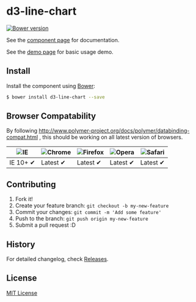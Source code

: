 d3-line-chart
============

[![Bower version](https://badge.fury.io/bo/d3-line-chart.svg)](http://badge.fury.io/bo/d3-line-chart)

See the [component page](https://polymoar.github.io/components/d3-line-chart) for documentation.

See the [demo page](https://polymoar.github.io/components/d3-line-chart/demo.html) for basic usage demo.

## Install

Install the component using [Bower](http://bower.io/):

```sh
$ bower install d3-line-chart --save
```

## Browser Compatability

By following http://www.polymer-project.org/docs/polymer/databinding-compat.html ,
this should be working on all latest version of browsers.

![IE](https://raw.github.com/paulirish/browser-logos/master/internet-explorer/internet-explorer_48x48.png) | ![Chrome](https://raw.github.com/paulirish/browser-logos/master/chrome/chrome_48x48.png) | ![Firefox](https://raw.github.com/paulirish/browser-logos/master/firefox/firefox_48x48.png) | ![Opera](https://raw.github.com/paulirish/browser-logos/master/opera/opera_48x48.png) | ![Safari](https://raw.github.com/paulirish/browser-logos/master/safari/safari_48x48.png)
--- | --- | --- | --- | --- |
IE 10+ ✔ | Latest ✔ | Latest ✔ | Latest ✔ | Latest ✔ |

## Contributing

1. Fork it!
2. Create your feature branch: `git checkout -b my-new-feature`
3. Commit your changes: `git commit -m 'Add some feature'`
4. Push to the branch: `git push origin my-new-feature`
5. Submit a pull request :D

## History

For detailed changelog, check [Releases](https://github.com/polymoar/d3-line-chart/releases).

## License

[MIT License](http://opensource.org/licenses/MIT)
